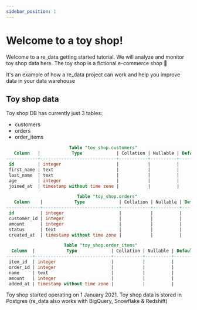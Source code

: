 ```yaml
---
sidebar_position: 1
---
```


# Welcome to a toy shop!

Welcome to a re_data getting started tutorial. We will analyze and monitor toy shop data here. The toy shop is a fictional e-commerce shop 🙂

It's an example of how a re_data project can work and help you improve data in your data warehouse

## Toy shop data
Toy shop DB has currently just 3 tables:
  - customers
  - orders
  - order_items

```sql title=toy_shop_schema
                        Table "toy_shop.customers"
   Column   |            Type             | Collation | Nullable | Default
------------+-----------------------------+-----------+----------+---------
 id         | integer                     |           |          |
 first_name | text                        |           |          |
 last_name  | text                        |           |          |
 age        | integer                     |           |          |
 joined_at  | timestamp without time zone |           |          |

                           Table "toy_shop.orders"
   Column    |            Type             | Collation | Nullable | Default
-------------+-----------------------------+-----------+----------+---------
 id          | integer                     |           |          |
 customer_id | integer                     |           |          |
 amount      | integer                     |           |          |
 status      | text                        |           |          |
 created_at  | timestamp without time zone |           |          |

                      Table "toy_shop.order_items"
  Column  |            Type             | Collation | Nullable | Default
----------+-----------------------------+-----------+----------+---------
 item_id  | integer                     |           |          |
 order_id | integer                     |           |          |
 name     | text                        |           |          |
 amount   | integer                     |           |          |
 added_at | timestamp without time zone |           |          |
```

Toy shop started operating on 1 January 2021.
Toy shop data is stored in Postgres (re_data also works with BigQuery, Snowflake & Redshift)

